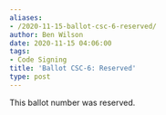 ```yaml
---
aliases:
- /2020-11-15-ballot-csc-6-reserved/
author: Ben Wilson
date: 2020-11-15 04:06:00
tags:
- Code Signing
title: 'Ballot CSC-6: Reserved'
type: post
---
```


This ballot number was reserved.